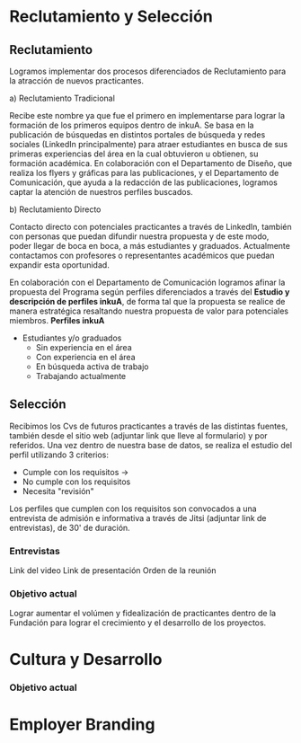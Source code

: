 <!-- Falta mejorar la redacción y organizar mejor la información sobre cada proceso, y dentro cada proyecto que desarrollamos y buscamos desarrollar. Creo que voy a separar cada proceso en distintas carpetas. También tengo q agregaar los materiales y links q usamos actualmente. No adjunto los excels porque están los curriculums ahí dentro. -->


# Reclutamiento y Selección 
## Reclutamiento 
Logramos implementar dos procesos diferenciados de Reclutamiento para la atracción de nuevos practicantes. 

a) Reclutamiento Tradicional

Recibe este nombre ya que fue el primero en implementarse para lograr la formación de los primeros equipos dentro de inkuA. 
Se basa en la publicación de búsquedas en distintos portales de búsqueda y redes sociales (LinkedIn principalmente) para atraer estudiantes en busca de sus primeras experiencias del área en la cual obtuvieron u obtienen, su formación académica. En colaboración con el Departamento de Diseño, que realiza los flyers y gráficas para las publicaciones, y el Departamento de Comunicación, que ayuda a la redacción de las publicaciones, logramos captar la atención de nuestros perfiles buscados. 

b) Reclutamiento Directo

Contacto directo con potenciales practicantes a través de LinkedIn, también con personas que puedan difundir nuestra propuesta y de este modo, poder llegar de boca en boca, a más estudiantes y graduados. Actualmente contactamos con profesores o representantes académicos que puedan expandir esta oportunidad. 

En colaboración con el Departamento de Comunicación logramos afinar la propuesta del Programa según perfiles diferenciados a través del **Estudio y descripción de perfiles inkuA**, de forma tal que la propuesta se realice de manera estratégica resaltando nuestra propuesta de valor para potenciales miembros.
**Perfiles inkuA**

- Estudiantes y/o graduados
  - Sin experiencia en el área 
  - Con experiencia en el área
  - En búsqueda activa de trabajo
  - Trabajando actualmente


## Selección

Recibimos los Cvs de futuros practicantes a través de las distintas fuentes, también desde el sitio web (adjuntar link que lleve al formulario) y por referidos. Una vez dentro de nuestra base de datos, se realiza el estudio del perfil utilizando 3 criterios: 
- Cumple con los requisitos -> 
- No cumple con los requisitos
- Necesita "revisión"

Los perfiles que cumplen con los requisitos son convocados a una entrevista de admisión e informativa a través de Jitsi (adjuntar link de entrevistas), de 30' de duración. 

### Entrevistas

Link del video
Link de presentación
Orden de la reunión



### Objetivo actual

Lograr aumentar el volúmen y fidealización de practicantes dentro de la Fundación para lograr el crecimiento y el desarrollo de los proyectos.


# Cultura y Desarrollo 

### Objetivo actual

# Employer Branding
